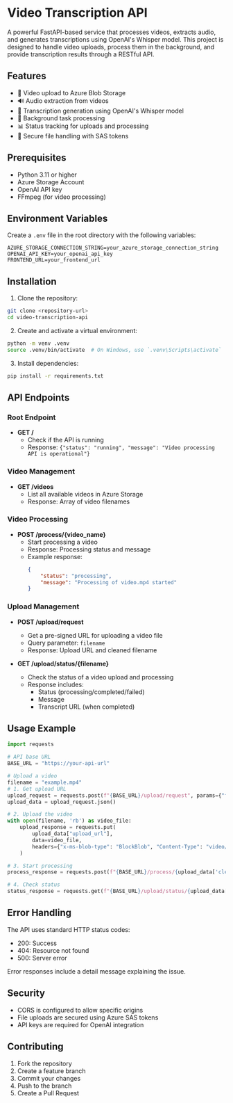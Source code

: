 # Video Transcription API

A powerful FastAPI-based service that processes videos, extracts audio, and generates transcriptions using OpenAI's Whisper model. This project is designed to handle video uploads, process them in the background, and provide transcription results through a RESTful API.

## Features

- 🎥 Video upload to Azure Blob Storage
- 🔊 Audio extraction from videos
- 📝 Transcription generation using OpenAI's Whisper model
- 🔄 Background task processing
- 📊 Status tracking for uploads and processing
- 🔐 Secure file handling with SAS tokens

## Prerequisites

- Python 3.11 or higher
- Azure Storage Account
- OpenAI API key
- FFmpeg (for video processing)

## Environment Variables

Create a `.env` file in the root directory with the following variables:

```env
AZURE_STORAGE_CONNECTION_STRING=your_azure_storage_connection_string
OPENAI_API_KEY=your_openai_api_key
FRONTEND_URL=your_frontend_url
```

## Installation

1. Clone the repository:
```bash
git clone <repository-url>
cd video-transcription-api
```

2. Create and activate a virtual environment:
```bash
python -m venv .venv
source .venv/bin/activate  # On Windows, use `.venv\Scripts\activate`
```

3. Install dependencies:
```bash
pip install -r requirements.txt
```

## API Endpoints

### Root Endpoint
- **GET /** 
  - Check if the API is running
  - Response: `{"status": "running", "message": "Video processing API is operational"}`

### Video Management
- **GET /videos**
  - List all available videos in Azure Storage
  - Response: Array of video filenames

### Video Processing
- **POST /process/{video_name}**
  - Start processing a video
  - Response: Processing status and message
  - Example response:
    ```json
    {
        "status": "processing",
        "message": "Processing of video.mp4 started"
    }
    ```

### Upload Management
- **POST /upload/request**
  - Get a pre-signed URL for uploading a video file
  - Query parameter: `filename`
  - Response: Upload URL and cleaned filename

- **GET /upload/status/{filename}**
  - Check the status of a video upload and processing
  - Response includes:
    - Status (processing/completed/failed)
    - Message
    - Transcript URL (when completed)

## Usage Example

```python
import requests

# API base URL
BASE_URL = "https://your-api-url"

# Upload a video
filename = "example.mp4"
# 1. Get upload URL
upload_request = requests.post(f"{BASE_URL}/upload/request", params={"filename": filename})
upload_data = upload_request.json()

# 2. Upload the video
with open(filename, 'rb') as video_file:
    upload_response = requests.put(
        upload_data["upload_url"],
        data=video_file,
        headers={"x-ms-blob-type": "BlockBlob", "Content-Type": "video/mp4"}
    )

# 3. Start processing
process_response = requests.post(f"{BASE_URL}/process/{upload_data['cleaned_filename']}")

# 4. Check status
status_response = requests.get(f"{BASE_URL}/upload/status/{upload_data['cleaned_filename']}")
```

## Error Handling

The API uses standard HTTP status codes:
- 200: Success
- 404: Resource not found
- 500: Server error

Error responses include a detail message explaining the issue.

## Security

- CORS is configured to allow specific origins
- File uploads are secured using Azure SAS tokens
- API keys are required for OpenAI integration

## Contributing

1. Fork the repository
2. Create a feature branch
3. Commit your changes
4. Push to the branch
5. Create a Pull Request

